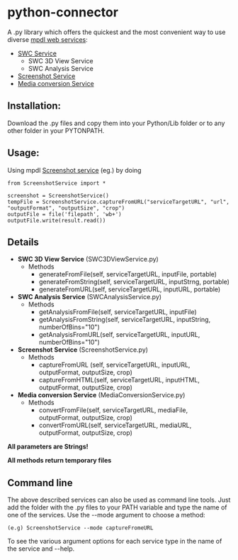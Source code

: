 python-connector
================
A .py library which offers the quickest and the most convenient way to use diverse [mpdl web services][1]:


* [SWC Service][2]
  *  SWC 3D View Service
  *  SWC Analysis Service
* [Screenshot Service][3]
* [Media conversion Service][4]

Installation:
--------------------------------
Download the .py files and copy them into your Python/Lib folder or to any other folder in your PYTONPATH.


Usage:
--------------------------------
Using mpdl [Screenshot service][3] (eg.) by doing
```
from ScreenshotService import *

screenshot = ScreenshotService()
tempFile = ScreenshotService.captureFromURL("serviceTargetURL", "url", "outputFormat", "outputSize", "crop")
outputFile = file('filepath', 'wb+')
outputFile.write(result.read())
```
Details
--------------------------------
* **SWC 3D View Service** (SWC3DViewService.py)
  * Methods
    * generateFromFile(self, serviceTargetURL, inputFile, portable)
    * generateFromString(self, serviceTargetURL, inputStrng, portable)
    * generateFromURL(self, serviceTargetURL, inputURL, portable)
* **SWC Analysis Service** (SWCAnalysisService.py)
  * Methods
    * getAnalysisFromFile(self, serviceTargetURL, inputFile)
    * getAnalysisFromString(self, serviceTargetURL, inputString, numberOfBins="10")
    * getAnalysisFromURL(self, serviceTargetURL, inputURL, numberOfBins="10")
* **Screenshot Service** (ScreenshotService.py)
    * Methods
      * captureFromURL (self, serviceTargetURL, inputURL, outputFormat, outputSize, crop)
      * captureFromHTML(self, serviceTargetURL, inputHTML, outputFormat, outputSize, crop)
* **Media conversion Service** (MediaConversionService.py)
  * Methods
    * convertFromFile(self, serviceTargetURL, mediaFile, outputFormat, outputSize, crop)
    * convertFromURL(self, serviceTargetURL, mediaURL, outputFormat, outputSize, crop)

 
 **All parameters are Strings!**

 **All methods return temporary files**
 
 Command line
----------------------------------
The above described services can also be used as command line tools. Just add the folder with the .py files to your PATH variable and type the name of one of the services. Use the --mode argument to choose a method:

```
(e.g) ScreenshotService --mode captureFromeURL
```
To see the various argument options for each service type in the name of the service and --help.

[1]: http://vm15.mpdl.mpg.de
[2]: https://github.com/MPDL/swc-service
[3]: https://github.com/MPDL/screenshot-service
[4]: https://github.com/MPDL/media-conversion-service

